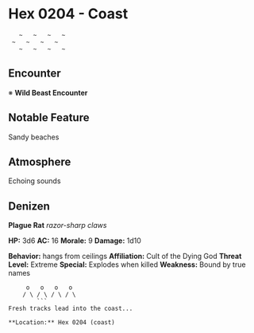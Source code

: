 # Hex 0204 - Coast
```
   ~   ~   ~   ~
 ~   ~   ~   ~
   ~   ~   ~   ~
```

## Encounter

※ **Wild Beast Encounter**

## Notable Feature

Sandy beaches

## Atmosphere

Echoing sounds

## Denizen

**Plague Rat**
*razor-sharp claws*

**HP:** 3d6 **AC:** 16 **Morale:** 9
**Damage:** 1d10

**Behavior:** hangs from ceilings
**Affiliation:** Cult of the Dying God
**Threat Level:** Extreme
**Special:** Explodes when killed
**Weakness:** Bound by true names

```
     o   o   o   o
    / \ / \ / \ / \
        ```
Fresh tracks lead into the coast...

**Location:** Hex 0204 (coast)
